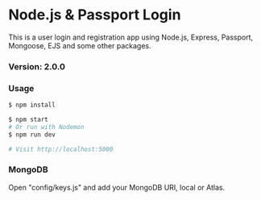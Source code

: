 # Node.js & Passport Login

This is a user login and registration app using Node.js, Express, Passport, Mongoose, EJS and some other packages.

### Version: 2.0.0

### Usage

```sh
$ npm install
```

```sh
$ npm start
# Or run with Nodemon
$ npm run dev

# Visit http://localhost:5000
```

### MongoDB

Open "config/keys.js" and add your MongoDB URI, local or Atlas.
